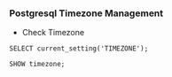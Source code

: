 ### Postgresql Timezone Management
- Check Timezone
```
SELECT current_setting('TIMEZONE');
```
```
SHOW timezone;
```
